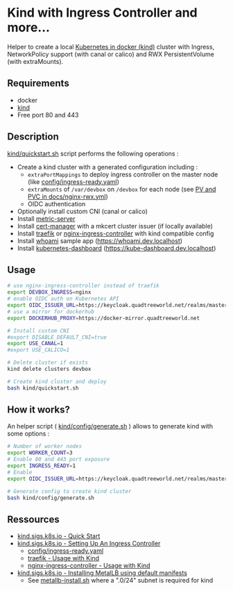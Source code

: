 # Kind with Ingress Controller and more...

Helper to create a local [Kubernetes in docker (kind)](https://kind.sigs.k8s.io/) cluster with Ingress, NetworkPolicy support (with canal or calico) and RWX PersistentVolume (with extraMounts).

## Requirements

* docker
* [kind](https://kind.sigs.k8s.io/docs/user/quick-start/)
* Free port 80 and 443

## Description

[kind/quickstart.sh](quickstart.sh) script performs the following operations :

* Create a kind cluster with a generated configuration including :
  * `extraPortMappings` to deploy ingress controller on the master node (like [config/ingress-ready.yaml](config/ingress-ready.yaml))
  * `extraMounts` of `/var/devbox` on `/devbox` for each node (see [PV and PVC in docs/nginx-rwx.yml](docs/nginx-rwx.yml))
  * OIDC authentication
* Optionally install custom CNI (canal or calico)
* Install [metric-server](kind/metric-server/kustomization.yaml)
* Install [cert-manager](../cert-manager/README.md) with a mkcert cluster issuer (if locally available)
* Install [traefik](../traefik/README.md#usage-with-kind) or [nginx-ingress-controller](../nginx-ingress-controller/README.md#usage-with-kind) with kind compatible config
* Install [whoami](../whoami/README.md#usage-with-kubernetes) sample app (https://whoami.dev.localhost)
* Install [kubernetes-dashboard](../kubernetes-dashboard/README.md#usage-with-kubernetes) (https://kube-dashboard.dev.localhost)

## Usage

```bash
# use nginx-ingress-controller instead of traefik
export DEVBOX_INGRESS=nginx
# enable OIDC auth on Kubernetes API 
export OIDC_ISSUER_URL=https://keycloak.quadtreeworld.net/realms/master
# use a mirror for dockerhub
export DOCKERHUB_PROXY=https://docker-mirror.quadtreeworld.net

# Install custom CNI
#export DISABLE_DEFAULT_CNI=true
export USE_CANAL=1
#export USE_CALICO=1

# Delete cluster if exists
kind delete clusters devbox

# Create kind cluster and deploy
bash kind/quickstart.sh
```

## How it works?

An helper script ( [kind/config/generate.sh](generate.sh) ) allows to generate kind with some options :

```bash
# Number of worker nodes
export WORKER_COUNT=3
# Enable 80 and 443 port exposure 
export INGRESS_READY=1
# Enable
export OIDC_ISSUER_URL=https://keycloak.quadtreeworld.net/realms/master

# Generate config to create kind cluster
bash kind/config/generate.sh
```


## Ressources

* [kind.sigs.k8s.io - Quick Start](https://kind.sigs.k8s.io/docs/user/quick-start/)
* [kind.sigs.k8s.io - Setting Up An Ingress Controller](https://kind.sigs.k8s.io/docs/user/ingress/#setting-up-an-ingress-controller)
    * [config/ingress-ready.yaml](config/ingress-ready.yaml)
    * [traefik - Usage with Kind](../traefik/README.md#usage-with-kind)
    * [nginx-ingress-controller - Usage with Kind](../nginx-ingress-controller/README.md#usage-with-kind)
* [kind.sigs.k8s.io - Installing MetalLB using default manifests](https://kind.sigs.k8s.io/docs/user/loadbalancer/#installing-metallb-using-default-manifests)
  * See [metallb-install.sh](metallb-install.sh) where a ".0/24" subnet is required for kind
